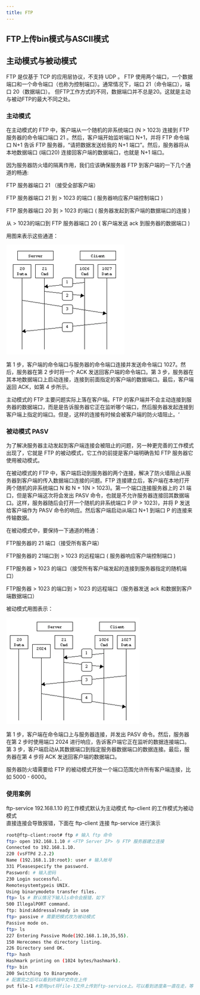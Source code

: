```yaml
---
title: FTP
---
```

## FTP上传bin模式与ASCII模式


## 主动模式与被动模式

FTP 是仅基于 TCP 的应用层协议，不支持 UDP 。 FTP 使用两个端口，一个数据端口和一个命令端口（也称为控制端口）。通常情况下，端口 21（命令端口），端口 20（数据端口）。 但FTP工作方式的不同，数据端口并不总是20。这就是主动与被动FTP的最大不同之处。

### 主动模式

在主动模式的 FTP 中，客户端从一个随机的非系统端口 (N > 1023) 连接到 FTP 服务器的命令端口端口 21 。然后，客户端开始监听端口 N+1，并将 FTP 命令端口 N+1 告诉 FTP 服务器，“请把数据发送给我的 N+1 端口”。然后，服务器将从本地数据端口 (端口20) 连接回客户端的数据端口，也就是 N+1 端口。

因为服务器防火墙的隔离作用，我们应该确保服务器 FTP 到客户端的一下几个通道的畅通:

FTP 服务器端口 21 （接受全部客户端）

FTP 服务器端口 21 到 > 1023 的端口 ( 服务器响应客户端控制端口 )

FTP 服务器端口 20 到 > 1023 的端口 ( 服务器发起到客户端的数据端口的连接 )

从 > 1023的端口到 FTP 服务器端口 20 ( 客户端发送 ack 到服务器的数据端口 )

用图来表示这些通道：

![1679834955598](image/README/1679834955598.png)

第 1 步，客户端的命令端口与服务器的命令端口连接并发送命令端口 1027。然后，服务器在第 2 步时将一个 ACK 发送回客户端的命令端口。第 3 步，服务器在其本地数据端口上启动连接，连接到前面指定的客户端的数据端口。最后，客户端返回 ACK，如第 4 步所示。

主动模式的 FTP 主要问题实际上落在客户端。FTP 的客户端并不会主动连接到服务器的数据端口，而是是告诉服务器它正在监听哪个端口，然后服务器发起连接到客户端上指定的端口。但是，这样的连接有时候会被客户端的防火墙阻止。‘

### 被动模式 PASV

为了解决服务器主动发起到客户端连接会被阻止的问题，另一种更完善的工作模式出现了，它就是 FTP 的被动模式，它工作的前提是客户端明确告知 FTP 服务器它使用被动模式。

在被动模式的 FTP 中，客户端启动到服务器的两个连接，解决了防火墙阻止从服务器到客户端的传入数据端口连接的问题。FTP 连接建立后，客户端在本地打开两个随机的非系统端口 N 和 N + 1(N > 1023)。第一个端口连接服务器上的 21 端口，但是客户端这次将会发出 PASV 命令，也就是不允许服务器连接回其数据端口。这样，服务器随后会打开一个随机的非系统端口 P (P > 1023)，并将 P 发送给客户端作为 PASV 命令的响应。然后客户端启动从端口 N+1 到端口 P 的连接来传输数据。

在被动模式中，要保持一下通道的畅通：

FTP服务器的 21 端口（接受所有客户端）

FTP服务器的 21端口到 > 1023 的远程端口 ( 服务器响应客户端控制端口 )

FTP服务器 > 1023 的端口（接受所有客户端发起的连接到服务器指定的随机端口）

FTP服务器 > 1023 的端口到 > 1023 的远程端口（服务器发送 ack 和数据到客户端数据端口）

被动模式用图表示：

![1679835013266](image/README/1679835013266.png)

第 1 步，客户端在命令端口上与服务器连接，并发出 PASV 命令。然后，服务器在第 2 步时使用端口 2024 进行响应，告诉客户端它正在监听的数据连接端口。第 3 步，客户端启动从其数据端口到指定服务器数据端口的数据连接。最后，服务器在第 4 步将 ACK 发送回客户端的数据端口。

服务器防火墙需要给 FTP 的被动模式开放一个端口范围允许所有客户端连接，比如 5000 - 6000。

### 使用案例
ftp-service 192.168.1.10 的工作模式默认为主动模式
ftp-client 的工作模式为被动模式  
直接连接会导致报错，下面在 ftp-client 连接 ftp-service 进行演示
```bash
root@ftp-client:root# ftp # 输入 ftp 命令
ftp> open 192.168.1.10 # <FTP Server IP> 与 FTP 服务器建立连接
Connected to 192.168.1.10.
220 (vsFTPd 2.2.2)
Name (192.168.1.10:root): user # 输入帐号
331 Pleasespecify the password.
Password: # 输入密码
230 Login successful.
Remotesystemtypeis UNIX.
Using binarymodeto transfer files.
ftp> ls # 默认情况下输入ls命令会报错，如下
500 IllegalPORT command.
ftp: bind:Addressalready in use
ftp> passive # 需要把模式改为被动模式
Passive mode on.
ftp> ls
227 Entering Passive Mode(192.168.1.10,35,55).
150 Herecomes the directory listing.
226 Directory send OK.
ftp> hash
Hashmark printing on (1024 bytes/hashmark).
ftp> bin
200 Switching to Binarymode.
# 配置完之后可以看到终端中文件在上传
put file-1 #使用put将file-1文件上传到ftp-service上。可以看到进度条一直在走，等待即可，
```